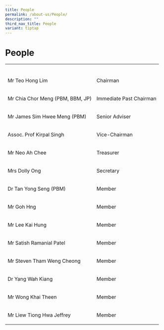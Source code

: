 ```yaml
---
title: People
permalink: /about-us/People/
description: ""
third_nav_title: People
variant: tiptap
---
```

<h1>People</h1>
<table style="minWidth: 50px">
<colgroup>
<col>
<col>
</colgroup>
<tbody>
<tr>
<th rowspan="1" colspan="1">
<p></p>
</th>
<th rowspan="1" colspan="1">
<p></p>
</th>
</tr>
<tr>
<td rowspan="1" colspan="1">
<p>Mr Teo Hong Lim</p>
</td>
<td rowspan="1" colspan="1">
<p>Chairman</p>
</td>
</tr>
<tr>
<td rowspan="1" colspan="1">
<p>Mr Chia Chor Meng (PBM, BBM, JP)</p>
</td>
<td rowspan="1" colspan="1">
<p>Immediate Past Chairman</p>
</td>
</tr>
<tr>
<td rowspan="1" colspan="1">
<p>Mr James Sim Hwee Meng (PBM)</p>
</td>
<td rowspan="1" colspan="1">
<p>Senior Adviser</p>
</td>
</tr>
<tr>
<td rowspan="1" colspan="1">
<p>Assoc. Prof Kirpal Singh</p>
</td>
<td rowspan="1" colspan="1">
<p>Vice-Chairman</p>
</td>
</tr>
<tr>
<td rowspan="1" colspan="1">
<p>Mr Neo Ah Chee</p>
</td>
<td rowspan="1" colspan="1">
<p>Treasurer</p>
</td>
</tr>
<tr>
<td rowspan="1" colspan="1">
<p>Mrs Dolly Ong</p>
</td>
<td rowspan="1" colspan="1">
<p>Secretary</p>
</td>
</tr>
<tr>
<td rowspan="1" colspan="1">
<p>Dr Tan Yong Seng (PBM)</p>
</td>
<td rowspan="1" colspan="1">
<p>Member</p>
</td>
</tr>
<tr>
<td rowspan="1" colspan="1">
<p>Mr Goh Hng</p>
</td>
<td rowspan="1" colspan="1">
<p>Member</p>
</td>
</tr>
<tr>
<td rowspan="1" colspan="1">
<p>Mr Lee Kai Hung</p>
</td>
<td rowspan="1" colspan="1">
<p>Member</p>
</td>
</tr>
<tr>
<td rowspan="1" colspan="1">
<p>Mr Satish Ramanial Patel</p>
</td>
<td rowspan="1" colspan="1">
<p>Member</p>
</td>
</tr>
<tr>
<td rowspan="1" colspan="1">
<p>Mr Steven Tham Weng Cheong</p>
</td>
<td rowspan="1" colspan="1">
<p>Member</p>
</td>
</tr>
<tr>
<td rowspan="1" colspan="1">
<p>Dr Yang Wah Kiang</p>
</td>
<td rowspan="1" colspan="1">
<p>Member</p>
</td>
</tr>
<tr>
<td rowspan="1" colspan="1">
<p>Mr Wong Khai Theen</p>
</td>
<td rowspan="1" colspan="1">
<p>Member</p>
</td>
</tr>
<tr>
<td rowspan="1" colspan="1">
<p>Mr Liew Tiong Hwa Jeffrey</p>
</td>
<td rowspan="1" colspan="1">
<p>Member</p>
</td>
</tr>
</tbody>
</table>
<p></p>